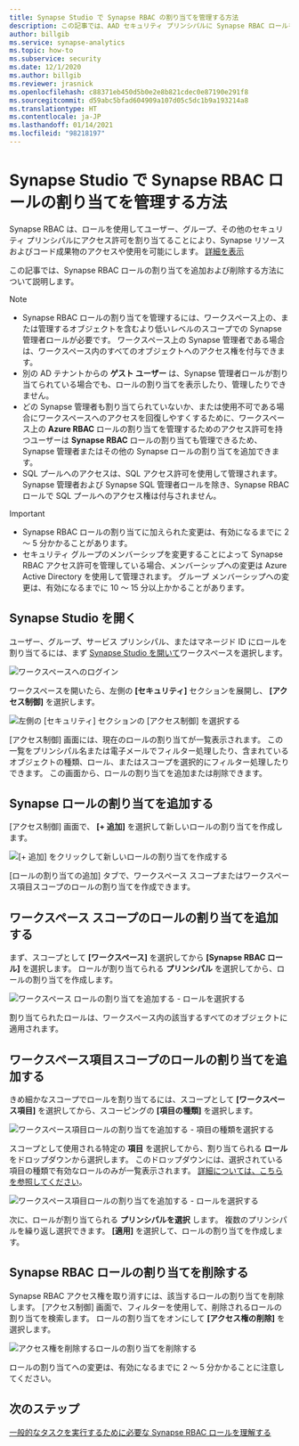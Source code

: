 ```yaml
---
title: Synapse Studio で Synapse RBAC の割り当てを管理する方法
description: この記事では、AAD セキュリティ プリンシパルに Synapse RBAC ロールを割り当てたり、取り消したりする方法について説明します。
author: billgib
ms.service: synapse-analytics
ms.topic: how-to
ms.subservice: security
ms.date: 12/1/2020
ms.author: billgib
ms.reviewer: jrasnick
ms.openlocfilehash: c88371eb450d5b0e2e8b821cdec0e87190e291f8
ms.sourcegitcommit: d59abc5bfad604909a107d05c5dc1b9a193214a8
ms.translationtype: HT
ms.contentlocale: ja-JP
ms.lasthandoff: 01/14/2021
ms.locfileid: "98218197"
---
```

# <a name="how-to-manage-synapse-rbac-role-assignments-in-synapse-studio"></a>Synapse Studio で Synapse RBAC ロールの割り当てを管理する方法

Synapse RBAC は、ロールを使用してユーザー、グループ、その他のセキュリティ プリンシパルにアクセス許可を割り当てることにより、Synapse リソースおよびコード成果物のアクセスや使用を可能にします。  [詳細を表示](./synapse-workspace-synapse-rbac.md)

この記事では、Synapse RBAC ロールの割り当てを追加および削除する方法について説明します。

>[!Note]
>- Synapse RBAC ロールの割り当てを管理するには、ワークスペース上の、または管理するオブジェクトを含むより低いレベルのスコープでの Synapse 管理者ロールが必要です。 ワークスペース上の Synapse 管理者である場合は、ワークスペース内のすべてのオブジェクトへのアクセス権を付与できます。 
>- 別の AD テナントからの **ゲスト ユーザー** は、Synapse 管理者ロールが割り当てられている場合でも、ロールの割り当てを表示したり、管理したりできません。
>- どの Synapse 管理者も割り当てられていないか、または使用不可である場合にワークスペースへのアクセスを回復しやすくするために、ワークスペース上の **Azure RBAC** ロールの割り当てを管理するためのアクセス許可を持つユーザーは **Synapse RBAC** ロールの割り当ても管理できるため、Synapse 管理者またはその他の Synapse ロールの割り当てを追加できます。
>- SQL プールへのアクセスは、SQL アクセス許可を使用して管理されます。  Synapse 管理者および Synapse SQL 管理者ロールを除き、Synapse RBAC ロールで SQL プールへのアクセス権は付与されません。

>[!important]
>- Synapse RBAC ロールの割り当てに加えられた変更は、有効になるまでに 2 ～ 5 分かかることがあります。 
>- セキュリティ グループのメンバーシップを変更することによって Synapse RBAC アクセス許可を管理している場合、メンバーシップへの変更は Azure Active Directory を使用して管理されます。  グループ メンバーシップへの変更は、有効になるまでに 10 ～ 15 分以上かかることがあります。

## <a name="open-synapse-studio"></a>Synapse Studio を開く  

ユーザー、グループ、サービス プリンシパル、またはマネージド ID にロールを割り当てるには、まず [Synapse Studio を開いて](https://web.azuresynapse.net/)ワークスペースを選択します。 

![ワークスペースへのログイン](./media/common/login-workspace.png) 
 
 ワークスペースを開いたら、左側の **[セキュリティ]** セクションを展開し、 **[アクセス制御]** を選択します。 

 ![左側の [セキュリティ] セクションの [アクセス制御] を選択する](./media/how-to-manage-synapse-rbac-role-assignments/left-nav-security-access-control.png)

[アクセス制御] 画面には、現在のロールの割り当てが一覧表示されます。  この一覧をプリンシパル名または電子メールでフィルター処理したり、含まれているオブジェクトの種類、ロール、またはスコープを選択的にフィルター処理したりできます。 この画面から、ロールの割り当てを追加または削除できます。  

## <a name="add-a-synapse-role-assignment"></a>Synapse ロールの割り当てを追加する

[アクセス制御] 画面で、 **[+ 追加]** を選択して新しいロールの割り当てを作成します。

![[+ 追加] をクリックして新しいロールの割り当てを作成する](./media/how-to-manage-synapse-rbac-role-assignments/access-control-add.png)

[ロールの割り当ての追加] タブで、ワークスペース スコープまたはワークスペース項目スコープのロールの割り当てを作成できます。 

## <a name="add-workspace-scoped-role-assignment"></a>ワークスペース スコープのロールの割り当てを追加する

まず、スコープとして **[ワークスペース]** を選択してから **[Synapse RBAC ロール]** を選択します。  ロールが割り当てられる **プリンシパル** を選択してから、ロールの割り当てを作成します。 

![ワークスペース ロールの割り当てを追加する - ロールを選択する](./media/how-to-manage-synapse-rbac-role-assignments/access-control-workspace-role-assignment.png) 

割り当てられたロールは、ワークスペース内の該当するすべてのオブジェクトに適用されます。

## <a name="add-workspace-item-scoped-role-assignment"></a>ワークスペース項目スコープのロールの割り当てを追加する

きめ細かなスコープでロールを割り当てるには、スコープとして **[ワークスペース項目]** を選択してから、スコーピングの **[項目の種類]** を選択します。       

![ワークスペース項目ロールの割り当てを追加する - 項目の種類を選択する](./media/how-to-manage-synapse-rbac-role-assignments/access-control-add-workspace-item-assignment-select-item-type.png) 

スコープとして使用される特定の **項目** を選択してから、割り当てられる **ロール** をドロップダウンから選択します。  このドロップダウンには、選択されている項目の種類で有効なロールのみが一覧表示されます。 [詳細については、こちらを参照してください](./synapse-workspace-synapse-rbac.md)。  

![ワークスペース項目ロールの割り当てを追加する - ロールを選択する](./media/how-to-manage-synapse-rbac-role-assignments/access-control-add-workspace-item-assignment-select-role.png) 
 
次に、ロールが割り当てられる **プリンシパルを選択** します。  複数のプリンシパルを繰り返し選択できます。  **[適用]** を選択して、ロールの割り当てを作成します。

## <a name="remove-a-synapse-rbac-role-assignment"></a>Synapse RBAC ロールの割り当てを削除する

Synapse RBAC アクセス権を取り消すには、該当するロールの割り当てを削除します。  [アクセス制御] 画面で、フィルターを使用して、削除されるロールの割り当てを検索します。  ロールの割り当てをオンにして **[アクセス権の削除]** を選択します。   

![アクセス権を削除するロールの割り当てを削除する](./media/how-to-manage-synapse-rbac-role-assignments/access-control-remove-access.png)

ロールの割り当てへの変更は、有効になるまでに 2 ～ 5 分かかることに注意してください。   

## <a name="next-steps"></a>次のステップ

[一般的なタスクを実行するために必要な Synapse RBAC ロールを理解する](./synapse-workspace-understand-what-role-you-need.md)